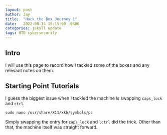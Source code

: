```yaml
---
layout: post
author: Jay
title:  "Hack the Box Journey 1"
date:   2022-08-14 15:15:00 -0400
categories: jekyll update
tags: HTB cybersecurity
---
```


## Intro

I will use this page to record how I tackled some of the boxes and any relevant notes on them. 

## Starting Point Tutorials

I guess the biggest issue when I tackled the machine is swapping `caps_lock` and `ctrl`. 

```
sudo nano /usr/share/X11/xkb/symbols/pc
```

Simply swapping the entry for `caps_lock` and `lctrl` did the trick. Other than that, the machine itself was straight forward.




